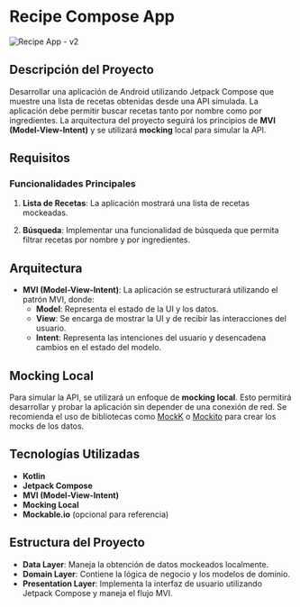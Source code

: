 
# Recipe Compose App
![Recipe App - v2](https://github.com/user-attachments/assets/3770ded5-fc8e-440d-a1b6-f9267c9063d6)

## Descripción del Proyecto

Desarrollar una aplicación de Android utilizando Jetpack Compose que muestre una lista de recetas obtenidas desde una API simulada. La aplicación debe permitir buscar recetas tanto por nombre como por ingredientes. La arquitectura del proyecto seguirá los principios de **MVI (Model-View-Intent)** y se utilizará **mocking** local para simular la API.

## Requisitos

### Funcionalidades Principales

1. **Lista de Recetas**: La aplicación mostrará una lista de recetas mockeadas.
   
2. **Búsqueda**: Implementar una funcionalidad de búsqueda que permita filtrar recetas por nombre y por ingredientes.

## Arquitectura

- **MVI (Model-View-Intent)**: La aplicación se estructurará utilizando el patrón MVI, donde:
  - **Model**: Representa el estado de la UI y los datos.
  - **View**: Se encarga de mostrar la UI y de recibir las interacciones del usuario.
  - **Intent**: Representa las intenciones del usuario y desencadena cambios en el estado del modelo.

## Mocking Local

Para simular la API, se utilizará un enfoque de **mocking local**. Esto permitirá desarrollar y probar la aplicación sin depender de una conexión de red. Se recomienda el uso de bibliotecas como [MockK](https://mockk.io/) o [Mockito](https://site.mockito.org/) para crear los mocks de los datos.

## Tecnologías Utilizadas

- **Kotlin**
- **Jetpack Compose**
- **MVI (Model-View-Intent)**
- **Mocking Local**
- **Mockable.io** (opcional para referencia)

## Estructura del Proyecto

- **Data Layer**: Maneja la obtención de datos mockeados localmente.
- **Domain Layer**: Contiene la lógica de negocio y los modelos de dominio.
- **Presentation Layer**: Implementa la interfaz de usuario utilizando Jetpack Compose y maneja el flujo MVI.

